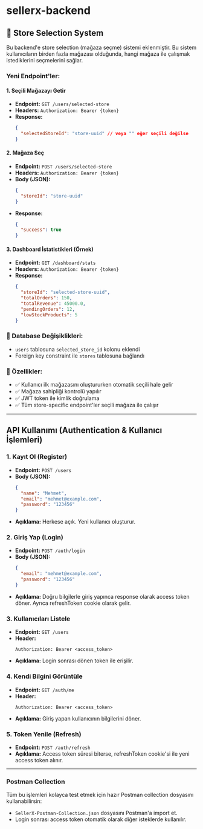 # sellerx-backend

## 🏪 Store Selection System

Bu backend'e store selection (mağaza seçme) sistemi eklenmiştir. Bu sistem kullanıcıların birden fazla mağazası olduğunda, hangi mağaza ile çalışmak istediklerini seçmelerini sağlar.

### Yeni Endpoint'ler:

#### 1. Seçili Mağazayı Getir

- **Endpoint:** `GET /users/selected-store`
- **Headers:** `Authorization: Bearer {token}`
- **Response:**
  ```json
  {
    "selectedStoreId": "store-uuid" // veya "" eğer seçili değilse
  }
  ```

#### 2. Mağaza Seç

- **Endpoint:** `POST /users/selected-store`
- **Headers:** `Authorization: Bearer {token}`
- **Body (JSON):**
  ```json
  {
    "storeId": "store-uuid"
  }
  ```
- **Response:**
  ```json
  {
    "success": true
  }
  ```

#### 3. Dashboard İstatistikleri (Örnek)

- **Endpoint:** `GET /dashboard/stats`
- **Headers:** `Authorization: Bearer {token}`
- **Response:**
  ```json
  {
    "storeId": "selected-store-uuid",
    "totalOrders": 150,
    "totalRevenue": 45000.0,
    "pendingOrders": 12,
    "lowStockProducts": 5
  }
  ```

### 🔧 Database Değişiklikleri:

- `users` tablosuna `selected_store_id` kolonu eklendi
- Foreign key constraint ile `stores` tablosuna bağlandı

### 🚀 Özellikler:

- ✅ Kullanıcı ilk mağazasını oluştururken otomatik seçili hale gelir
- ✅ Mağaza sahipliği kontrolü yapılır
- ✅ JWT token ile kimlik doğrulama
- ✅ Tüm store-specific endpoint'ler seçili mağaza ile çalışır

---

## API Kullanımı (Authentication & Kullanıcı İşlemleri)

### 1. Kayıt Ol (Register)

- **Endpoint:** `POST /users`
- **Body (JSON):**
  ```json
  {
    "name": "Mehmet",
    "email": "mehmet@example.com",
    "password": "123456"
  }
  ```
- **Açıklama:** Herkese açık. Yeni kullanıcı oluşturur.

### 2. Giriş Yap (Login)

- **Endpoint:** `POST /auth/login`
- **Body (JSON):**
  ```json
  {
    "email": "mehmet@example.com",
    "password": "123456"
  }
  ```
- **Açıklama:** Doğru bilgilerle giriş yapınca response olarak access token döner. Ayrıca refreshToken cookie olarak gelir.

### 3. Kullanıcıları Listele

- **Endpoint:** `GET /users`
- **Header:**
  ```
  Authorization: Bearer <access_token>
  ```
- **Açıklama:** Login sonrası dönen token ile erişilir.

### 4. Kendi Bilgini Görüntüle

- **Endpoint:** `GET /auth/me`
- **Header:**
  ```
  Authorization: Bearer <access_token>
  ```
- **Açıklama:** Giriş yapan kullanıcının bilgilerini döner.

### 5. Token Yenile (Refresh)

- **Endpoint:** `POST /auth/refresh`
- **Açıklama:** Access token süresi biterse, refreshToken cookie'si ile yeni access token alınır.

---

### Postman Collection

Tüm bu işlemleri kolayca test etmek için hazır Postman collection dosyasını kullanabilirsin:

- `SellerX-Postman-Collection.json` dosyasını Postman'a import et.
- Login sonrası access token otomatik olarak diğer isteklerde kullanılır.
